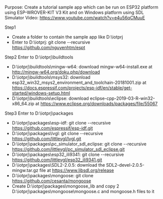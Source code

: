Purpose:
Create a tutorial sample app which can be run on ESP32 platform using ESP-WROVER-KIT V3 Kit and on Windows platform using SDL Simulator
Video: https://www.youtube.com/watch?v=e4u56qCMuuE

Step1
+ Create a folder to contain the sample app like D:\iotprj
+ Enter to D:\iotprj: git clone --recursive https://github.com/nguyenhtm/espt

Step2
Enter to D:\iotprj\buildtools
+ D:\iotprj\buildtools\mingw-w64: download mingw-w64-install.exe at  http://mingw-w64.org/doku.php/download
+ D:\iotprj\buildtools\msys32: download esp32_win32_msys2_environment_and_toolchain-20181001.zip at https://docs.espressif.com/projects/esp-idf/en/stable/get-started/windows-setup.html
+ D:\iotprj\buildtools\eclipse: download eclipse-cpp-2019-03-R-win32-x86_64.zip at https://www.eclipse.org/downloads/packages/file/55067

Step3
Enter to D:\iotprj\packages
+ D:\iotprj\packages\esp-idf: git clone --recursive https://github.com/espressif/esp-idf.git
+ D:\iotprj\packages\lvgl: git clone --recursive https://github.com/littlevgl/lvgl.git
+ D:\iotprj\packages\pc_simulator_sdl_eclipse: git clone --recursive https://github.com/littlevgl/pc_simulator_sdl_eclipse.git
+ D:\iotprj\packages\esp32_ili9341: git clone --recursive https://github.com/littlevgl/esp32_ili9341.git
+ D:\iotprj\packages\SDL2-2.0.5: download the SDL2-devel-2.0.5-mingw.tar.gz file at https://www.libsdl.org/release
+ D:\iotprj\packages\mongoose: git clone https://github.com/cesanta/mongoose
+ Create D:\iotprj\packages\mongoose_lib and copy 2 D:\iotprj\packages\mongoose\mongoose.c and mongoose.h files to it

